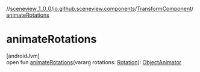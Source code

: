 //[sceneview_1_0_0](../../../index.md)/[io.github.sceneview.components](../index.md)/[TransformComponent](index.md)/[animateRotations](animate-rotations.md)

# animateRotations

[androidJvm]\
open fun [animateRotations](animate-rotations.md)(vararg rotations: [Rotation](../../io.github.sceneview.math/index.md#1133844556%2FClasslikes%2F-602047187)): [ObjectAnimator](https://developer.android.com/reference/kotlin/android/animation/ObjectAnimator.html)
